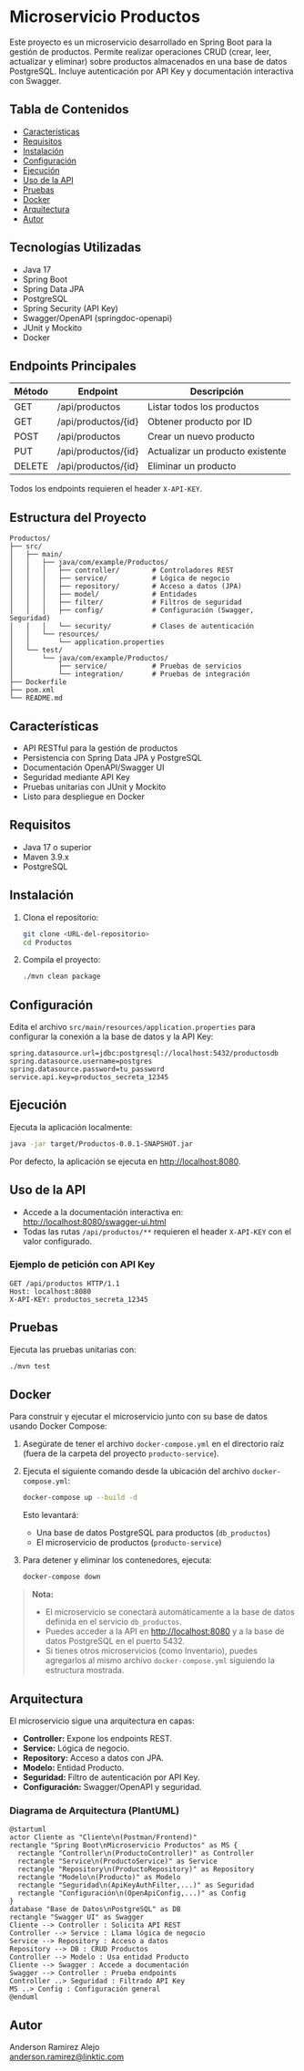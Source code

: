 # Microservicio Productos

Este proyecto es un microservicio desarrollado en Spring Boot para la gestión de productos. Permite realizar operaciones CRUD (crear, leer, actualizar y eliminar) sobre productos almacenados en una base de datos PostgreSQL. Incluye autenticación por API Key y documentación interactiva con Swagger.

## Tabla de Contenidos
- [Características](#características)
- [Requisitos](#requisitos)
- [Instalación](#instalación)
- [Configuración](#configuración)
- [Ejecución](#ejecución)
- [Uso de la API](#uso-de-la-api)
- [Pruebas](#pruebas)
- [Docker](#docker)
- [Arquitectura](#arquitectura)
- [Autor](#autor)

## Tecnologías Utilizadas
- Java 17
- Spring Boot
- Spring Data JPA
- PostgreSQL
- Spring Security (API Key)
- Swagger/OpenAPI (springdoc-openapi)
- JUnit y Mockito
- Docker

## Endpoints Principales
| Método | Endpoint                | Descripción                        |
|--------|------------------------|------------------------------------|
| GET    | /api/productos         | Listar todos los productos         |
| GET    | /api/productos/{id}    | Obtener producto por ID            |
| POST   | /api/productos         | Crear un nuevo producto            |
| PUT    | /api/productos/{id}    | Actualizar un producto existente   |
| DELETE | /api/productos/{id}    | Eliminar un producto               |

Todos los endpoints requieren el header `X-API-KEY`.

## Estructura del Proyecto
```
Productos/
├── src/
│   ├── main/
│   │   ├── java/com/example/Productos/
│   │   │   ├── controller/        # Controladores REST
│   │   │   ├── service/           # Lógica de negocio
│   │   │   ├── repository/        # Acceso a datos (JPA)
│   │   │   ├── model/             # Entidades
│   │   │   ├── filter/            # Filtros de seguridad
│   │   │   ├── config/            # Configuración (Swagger, Seguridad)
│   │   │   └── security/          # Clases de autenticación
│   │   └── resources/
│   │       └── application.properties
│   └── test/
│       └── java/com/example/Productos/
│           ├── service/           # Pruebas de servicios
│           └── integration/       # Pruebas de integración
├── Dockerfile
├── pom.xml
└── README.md
```

## Características
- API RESTful para la gestión de productos
- Persistencia con Spring Data JPA y PostgreSQL
- Documentación OpenAPI/Swagger UI
- Seguridad mediante API Key
- Pruebas unitarias con JUnit y Mockito
- Listo para despliegue en Docker

## Requisitos
- Java 17 o superior
- Maven 3.9.x
- PostgreSQL

## Instalación
1. Clona el repositorio:
   ```sh
   git clone <URL-del-repositorio>
   cd Productos
   ```
2. Compila el proyecto:
   ```sh
   ./mvn clean package
   ```

## Configuración
Edita el archivo `src/main/resources/application.properties` para configurar la conexión a la base de datos y la API Key:

```properties
spring.datasource.url=jdbc:postgresql://localhost:5432/productosdb
spring.datasource.username=postgres
spring.datasource.password=tu_password
service.api.key=productos_secreta_12345
```

## Ejecución
Ejecuta la aplicación localmente:
```sh
java -jar target/Productos-0.0.1-SNAPSHOT.jar
```
Por defecto, la aplicación se ejecuta en [http://localhost:8080](http://localhost:8080).

## Uso de la API
- Accede a la documentación interactiva en: [http://localhost:8080/swagger-ui.html](http://localhost:8080/swagger-ui.html)
- Todas las rutas `/api/productos/**` requieren el header `X-API-KEY` con el valor configurado.

### Ejemplo de petición con API Key
```http
GET /api/productos HTTP/1.1
Host: localhost:8080
X-API-KEY: productos_secreta_12345
```

## Pruebas
Ejecuta las pruebas unitarias con:
```sh
./mvn test
```

## Docker
Para construir y ejecutar el microservicio junto con su base de datos usando Docker Compose:

1. Asegúrate de tener el archivo `docker-compose.yml` en el directorio raíz (fuera de la carpeta del proyecto `producto-service`).
2. Ejecuta el siguiente comando desde la ubicación del archivo `docker-compose.yml`:
   ```sh
   docker-compose up --build -d
   ```
   Esto levantará:
   - Una base de datos PostgreSQL para productos (`db_productos`)
   - El microservicio de productos (`producto-service`)

3. Para detener y eliminar los contenedores, ejecuta:
   ```sh
   docker-compose down
   ```

> **Nota:**
> - El microservicio se conectará automáticamente a la base de datos definida en el servicio `db_productos`.
> - Puedes acceder a la API en [http://localhost:8080](http://localhost:8080) y a la base de datos PostgreSQL en el puerto 5432.
> - Si tienes otros microservicios (como Inventario), puedes agregarlos al mismo archivo `docker-compose.yml` siguiendo la estructura mostrada.

## Arquitectura
El microservicio sigue una arquitectura en capas:
- **Controller:** Expone los endpoints REST.
- **Service:** Lógica de negocio.
- **Repository:** Acceso a datos con JPA.
- **Modelo:** Entidad Producto.
- **Seguridad:** Filtro de autenticación por API Key.
- **Configuración:** Swagger/OpenAPI y seguridad.

### Diagrama de Arquitectura (PlantUML)
```plantuml
@startuml
actor Cliente as "Cliente\n(Postman/Frontend)"
rectangle "Spring Boot\nMicroservicio Productos" as MS {
  rectangle "Controller\n(ProductoController)" as Controller
  rectangle "Service\n(ProductoService)" as Service
  rectangle "Repository\n(ProductoRepository)" as Repository
  rectangle "Modelo\n(Producto)" as Modelo
  rectangle "Seguridad\n(ApiKeyAuthFilter,...)" as Seguridad
  rectangle "Configuración\n(OpenApiConfig,...)" as Config
}
database "Base de Datos\nPostgreSQL" as DB
rectangle "Swagger UI" as Swagger
Cliente --> Controller : Solicita API REST
Controller --> Service : Llama lógica de negocio
Service --> Repository : Acceso a datos
Repository --> DB : CRUD Productos
Controller --> Modelo : Usa entidad Producto
Cliente --> Swagger : Accede a documentación
Swagger --> Controller : Prueba endpoints
Controller ..> Seguridad : Filtrado API Key
MS ..> Config : Configuración general
@enduml
```

## Autor
Anderson Ramirez Alejo  
anderson.ramirez@linktic.com